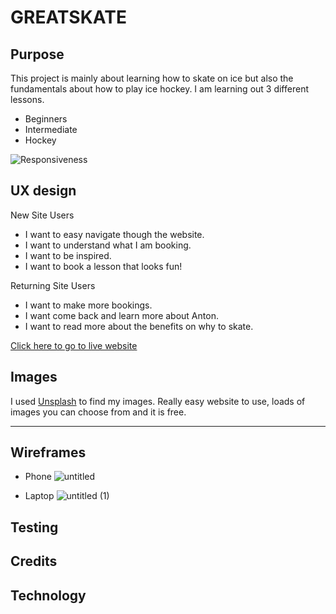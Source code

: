 # GREATSKATE

## Purpose

This project is mainly about learning how to skate on ice but also the fundamentals about how to play ice hockey.
I am learning out 3 different lessons.

- Beginners
- Intermediate
- Hockey

![Responsiveness](https://github.com/Idehed/P1/assets/146822758/cf681d58-f23f-402f-b2a3-4ccf37bb3057)

## UX design

New Site Users

- I want to easy navigate though the website.
- I want to understand what I am booking.
- I want to be inspired.
- I want to book a lesson that looks fun!
  
Returning Site Users

- I want to make more bookings.
- I want come back and learn more about Anton.
- I want to read more about the benefits on why to skate.

[Click here to go to live website](https://idehed.github.io/P1/)

## Images

I used [Unsplash](https://unsplash.com/)  to find my images. Really easy website to use, loads of images you can choose from and it is free.

---

## Wireframes

- Phone
![untitled](https://github.com/Idehed/P1/assets/146822758/6306e29d-3abd-4b08-b2c2-e8ebca225276)

- Laptop
![untitled (1)](https://github.com/Idehed/P1/assets/146822758/2d1d8ab2-5e99-4a18-a338-754d63cd8555)

## Testing

## Credits

## Technology

